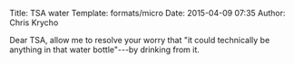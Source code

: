 Title: TSA water
Template: formats/micro
Date: 2015-04-09 07:35
Author: Chris Krycho

Dear TSA, allow me to resolve your worry that "it could technically be anything
in that water bottle"---by drinking from it.